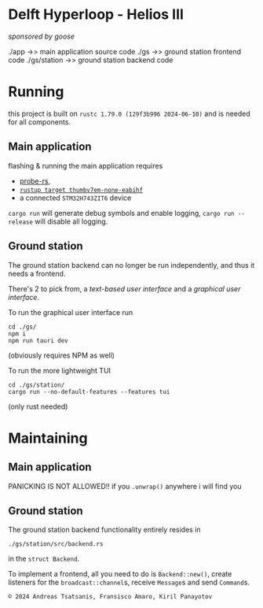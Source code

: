 # Delft Hyperloop - Helios III
*sponsored by goose*

./app ->> main application source code
./gs  ->> ground station frontend code
./gs/station ->> ground station backend code

# Running
this project is built on `rustc 1.79.0 (129f3b996 2024-06-10)` and is needed for all components.

## Main application
flashing & running the main application requires 
- [probe-rs](https://probe.rs),
- [`rustup target thumbv7em-none-eabihf`](https://doc.rust-lang.org/nightly/rustc/platform-support/thumbv7em-none-eabi.html)
- a connected `STM32H743ZIT6` device

`cargo run` will generate debug symbols and enable logging, `cargo run --release` will disable all logging.

## Ground station
The ground station backend can no longer be run independently, and thus it needs a frontend.

There's 2 to pick from, a *text-based user interface* and a *graphical user interface*.

To run the graphical user interface run
```
cd ./gs/
npm i
npm run tauri dev
```
(obviously requires NPM as well)

To run the more lightweight TUI
```
cd ./gs/station/
cargo run --no-default-features --features tui
```
(only rust needed)

# Maintaining

## Main application
PANICKING IS NOT ALLOWED!!
if you `.unwrap()` anywhere i will find you

## Ground station
The ground station backend functionality entirely resides in 
```
./gs/station/src/backend.rs
```
in the `struct Backend`.

To implement a frontend, all you need to do is `Backend::new()`, create listeners for the `broadcast::channel`s, receive `Message`s and send `Command`s.


```
© 2024 Andreas Tsatsanis, Fransisco Amaro, Kiril Panayotov
```

